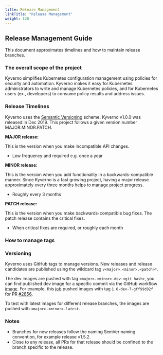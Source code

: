 ```yaml
---
title: Release Management
linkTitle: "Release Management"
weight: 120
---
```


## Release Management Guide

This document approximates timelines and how to maintain release branches.

### The overall scope of the project

Kyverno simplifies Kubernetes configuration management using policies for security and automation. Kyverno makes it easy for Kubernetes administrators to write and manage Kubernetes policies, and for Kubernetes users (ex., developers) to consume policy results and address issues.

### Release Timelines

Kyverno uses the [Semantic Versioning](https://semver.org/) scheme. Kyverno v1.0.0 was released in Dec 2019. This project follows a given version number MAJOR.MINOR.PATCH.

**MAJOR release:**

This is the version when you make incompatible API changes.

- Low frequency and  required e.g. once a year

**MINOR release:**

This is the version when you add functionality in a backwards-compatible manner. Since Kyverno is a fast growing project, having a major release approximately every three months helps to manage project progress.

- Roughly every 3 months

**PATCH release:**

This is the version when you make backwards-compatible bug fixes. The patch release contains the critical fixes.

- When critical fixes are required, or roughly each month

### How to manage tags


### Versioning

Kyverno uses GitHub tags to manage versions. New releases and release candidates are published using the wildcard tag `v<major>.<minor>.<patch>*`. 

The dev images are pushed with tag `<major>.<minor>.dev-<git hash>`, you can find published dev image for a specific commit via the GitHub workflow [image](https://github.com/kyverno/kyverno/actions/workflows/image.yaml). For example, this [job](https://github.com/kyverno/kyverno/runs/4579160206?check_suite_focus=true) pushed images with tag `1.6-dev-7-gff99d92f` for PR [#2856](https://github.com/kyverno/kyverno/pull/2856).

To test with latest images for different release branches, the images are pushed with `<major>.<minor>-latest`.
  
### Notes

- Branches for new releases follow the naming SemVer naming convention, for example release v1.5.2.
- Close to any release, all PRs for that release should be confined to the branch specific to the release.
